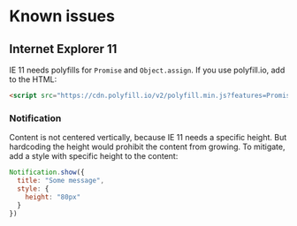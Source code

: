 # Known issues

## Internet Explorer 11

IE 11 needs polyfills for `Promise` and `Object.assign`. If you use polyfill.io, add to the HTML:

~~~html
<script src="https://cdn.polyfill.io/v2/polyfill.min.js?features=Promise,Object.assign" type="text/javascript"></script>
~~~

### Notification

Content is not centered vertically, because IE 11 needs a specific height. But hardcoding the height would prohibit the content from growing. To mitigate, add a style with specific height to the content:

~~~javascript
Notification.show({
  title: "Some message",
  style: {
    height: "80px"
  }
})
~~~
